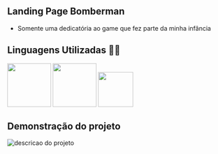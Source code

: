 
## Landing Page Bomberman

- Somente uma dedicatória ao game que fez parte da minha infância


## Linguagens Utilizadas 👩‍💻

<img src="https://cdn.jsdelivr.net/gh/devicons/devicon@latest/icons/html5/html5-original-wordmark.svg" height="100px" width="100px"/>
          



<img src="https://cdn.jsdelivr.net/gh/devicons/devicon@latest/icons/css3/css3-original-wordmark.svg" height="100px" width="100px"/>
          
          

<img src="https://cdn.jsdelivr.net/gh/devicons/devicon@latest/icons/javascript/javascript-original.svg" height="80px" width="80px" />

## Demonstração do projeto 

<img src="bomberman.gif.gif" alt="descricao do projeto">
          

